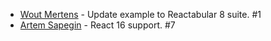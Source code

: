 * [Wout Mertens](https://github.com/wmertens) - Update example to Reactabular 8 suite. #1
* [Artem Sapegin](https://github.com/sapegin) - React 16 support. #7
